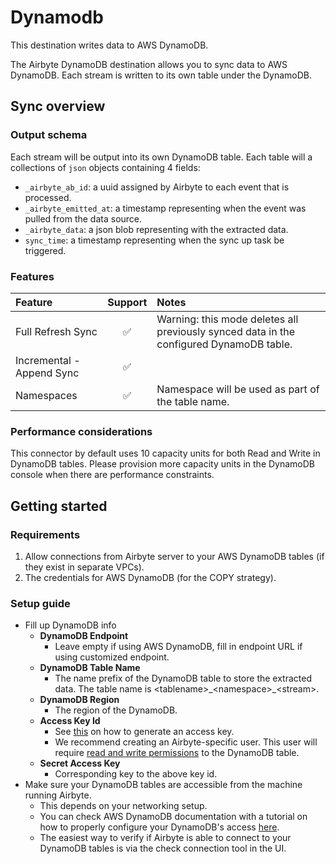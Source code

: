 # Dynamodb

This destination writes data to AWS DynamoDB.

The Airbyte DynamoDB destination allows you to sync data to AWS DynamoDB. Each stream is written to its own table under the DynamoDB.

## Sync overview

### Output schema

Each stream will be output into its own DynamoDB table. Each table will a collections of `json` objects containing 4 fields:

* `_airbyte_ab_id`: a uuid assigned by Airbyte to each event that is processed.
* `_airbyte_emitted_at`: a timestamp representing when the event was pulled from the data source.
* `_airbyte_data`: a json blob representing with the extracted data.
* `sync_time`: a timestamp representing when the sync up task be triggered.

### Features

| Feature | Support | Notes |
| :--- | :---: | :--- |
| Full Refresh Sync | ✅ | Warning: this mode deletes all previously synced data in the configured DynamoDB table. |
| Incremental - Append Sync | ✅ | |
| Namespaces | ✅  | Namespace will be used as part of the table name. |

### Performance considerations

This connector by default uses 10 capacity units for both Read and Write in DynamoDB tables. Please provision more capacity units in the DynamoDB console when there are performance constraints.

## Getting started

### Requirements

1. Allow connections from Airbyte server to your AWS DynamoDB tables \(if they exist in separate VPCs\).
2. The credentials for AWS DynamoDB \(for the COPY strategy\).

### Setup guide

* Fill up DynamoDB info
    * **DynamoDB Endpoint**
        * Leave empty if using AWS DynamoDB, fill in endpoint URL if using customized endpoint.
    * **DynamoDB Table Name**
        * The name prefix of the DynamoDB table to store the extracted data. The table name is \<tablename\>\_\<namespace\>\_\<stream\>.
    * **DynamoDB Region**
        * The region of the DynamoDB.
    * **Access Key Id**
        * See [this](https://docs.aws.amazon.com/general/latest/gr/aws-sec-cred-types.html#access-keys-and-secret-access-keys) on how to generate an access key.
        * We recommend creating an Airbyte-specific user. This user will require [read and write permissions](https://docs.aws.amazon.com/IAM/latest/UserGuide/reference_policies_examples_dynamodb_specific-table.html) to the DynamoDB table.
    * **Secret Access Key**
        * Corresponding key to the above key id.
* Make sure your DynamoDB tables are accessible from the machine running Airbyte.
    * This depends on your networking setup.
    * You can check AWS DynamoDB documentation with a tutorial on how to properly configure your DynamoDB's access [here](https://docs.aws.amazon.com/amazondynamodb/latest/developerguide/access-control-overview.html).
    * The easiest way to verify if Airbyte is able to connect to your DynamoDB tables is via the check connection tool in the UI.